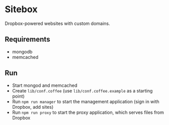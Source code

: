Sitebox
=======

Dropbox-powered websites with custom domains.

Requirements
------------

- mongodb
- memcached

Run
---

- Start mongod and memcached
- Create `lib/conf.coffee` (use `lib/conf.coffee.example` as a starting point)
- Run `npm run manager` to start the management application (sign in with
  Dropbox, add sites)
- Run `npm run proxy` to start the proxy application, which serves files from
  Dropbox
